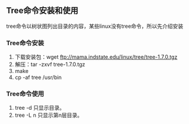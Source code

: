 ## Tree命令安装和使用

tree命令以树状图列出目录的内容，某些linux没有tree命令，所以先介绍安装

### Tree命令安装

1. 下载安装包：wget ftp://mama.indstate.edu/linux/tree/tree-1.7.0.tgz
2. 解压：tar -zxvf tree-1.7.0.tgz
3. make
4. cp -af tree /usr/bin

### Tree命令使用

1. tree -d 只显示目录。
2. tree -L n 只显示第n层目录。